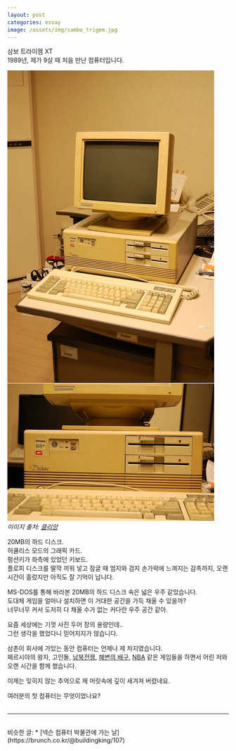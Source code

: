 ```yaml
---
layout: post
categories: essay
image: /assets/img/sambo_trigem.jpg
---
```


삼보 트라이젬 XT  
1989년, 제가 9살 때 처음 만난 컴퓨터입니다.

![Image of Yaktocat](/assets/img/sambo_trigem.jpg)  
*이미지 출처: [클리앙](https://www.clien.net/service/board/park/14303523)*

20MB의 하드 디스크.  
허큘리스 모드의 그래픽 카드.  
펑션키가 좌측에 있었던 키보드.  
플로피 디스크를 딸깍 끼워 넣고 잠글 때 엄지와 검지 손가락에 느껴지는 감촉까지, 오랜 시간이 흘렀지만 아직도 잘 기억이 납니다.

MS-DOS를 통해 바라본 20MB의 하드 디스크 속은 넓은 우주 같았습니다.  
도대체 게임을 얼마나 설치하면 이 거대한 공간을 가득 채울 수 있을까?  
너무너무 커서 도저히 다 채울 수가 없는 커다란 우주 공간 같아.

요즘 세상에는 기껏 사진 두어 장의 용량인데..  
그런 생각을 했었다니 믿어지지가 않습니다.

삼촌이 회사에 가있는 동안 컴퓨터는 언제나 제 차지였습니다.  
페르시아의 왕자, 고인돌, [남북전쟁](https://www.youtube.com/watch?v=1o0KHPmouhw), [해변의 배구](https://www.youtube.com/watch?v=tqpH_XCqweg), [NBA](https://www.youtube.com/watch?v=N83XxPh2Ujs) 같은 게임들을 하면서 어린 저와 오랜 시간을 함께 했습니다.

이제는 잊히지 않는 추억으로 제 머릿속에 깊이 새겨져 버렸네요.

여러분의 첫 컴퓨터는 무엇이었나요?
<br>
<br>

---

<br>
비슷한 글:
* [넥슨 컴퓨터 박물관에 가는 날](https://brunch.co.kr/@buildingking/107)
